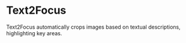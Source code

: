 # Text2Focus
Text2Focus automatically crops images based on textual descriptions, highlighting key areas.
